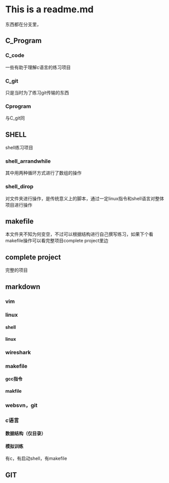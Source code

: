 # This is a readme.md
东西都在分支里，
## C_Program
### C_code
一些有助于理解c语言的练习项目

### C_git
只是当时为了练习git传输的东西

### Cprogram
与C_git同

## SHELL
shell练习项目
### shell_arrandwhile
其中用两种循环方式进行了数组的操作

### shell_dirop
对文件夹进行操作，是传统意义上的脚本，通过一定linux指令和shell语言对整体项目进行操作

## makefile
本文件夹不知为何变空，不过可以根据结构进行自己撰写练习，如果下个看makefile操作可以看完整项目complete project里边

## complete project
完整的项目

## markdown
### vim

### linux
#### shell

#### linux

### wireshark

### makefile
#### gcc指令

#### makfile

### websvn，git

### c语言
#### 数据结构（仅目录）

#### 模拟训练

有c，有启动shell，有makefile

## GIT 
